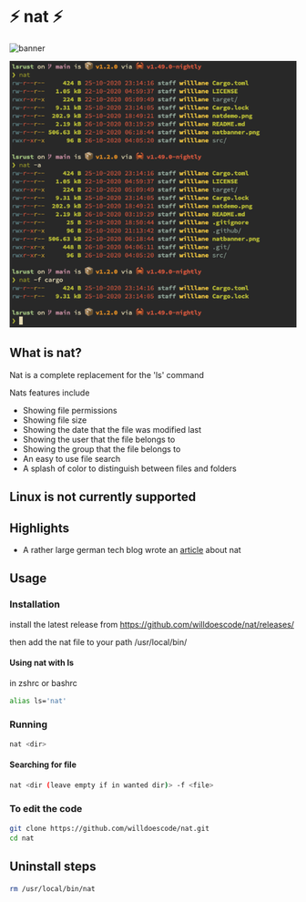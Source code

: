 # ⚡️ nat ⚡️

![banner](natbanner.png)

![demo](natdemo.png)

## What is nat?

Nat is a complete replacement for the 'ls' command

Nats features include

- Showing file permissions
- Showing file size
- Showing the date that the file was modified last
- Showing the user that the file belongs to 
- Showing the group that the file belongs to
- An easy to use file search
- A splash of color to distinguish between files and folders

## Linux is not currently supported

## Highlights

- A rather large german tech blog wrote an [article](https://www.heise.de/news/In-Rust-geschrieben-und-uebersichtlicher-nat-will-ls-ersetzen-4937429.html) about nat

## Usage

### Installation

install the latest release from
https://github.com/willdoescode/nat/releases/

then add the nat file to your path
/usr/local/bin/

#### Using nat with ls

in zshrc or bashrc
```bash
alias ls='nat'
```

### Running

```bash
nat <dir>
```

#### Searching for file

```bash
nat <dir (leave empty if in wanted dir)> -f <file>
```

### To edit the code

```bash
git clone https://github.com/willdoescode/nat.git
cd nat
```

## Uninstall steps

```bash
rm /usr/local/bin/nat
```
